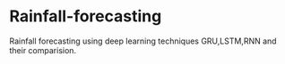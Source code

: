 # Rainfall-forecasting
Rainfall forecasting using deep learning techniques GRU,LSTM,RNN and their comparision.
